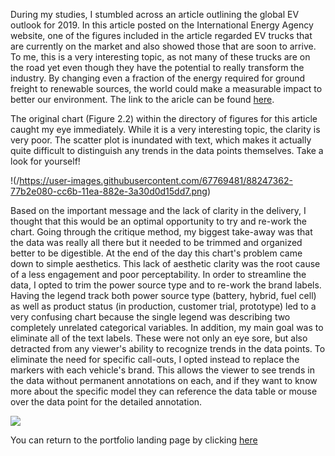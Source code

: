 During my studies, I stumbled across an article outlining the global EV outlook for 2019. In this article posted on the International Energy Agency website, 
one of the figures included in the article regarded EV trucks that are currently on the market and also showed those that are soon to arrive. To me, this is
a very interesting topic, as not many of these trucks are on the road yet even though they have the potential to really transform the industry. By changing 
even a fraction of the energy required for ground freight to renewable sources, the world could make a measurable impact to better our environment. The link to the aricle can be found [here](https://www.iea.org/reports/global-ev-outlook-2019#key-findings).

The original chart (Figure 2.2) within the directory of figures for this article caught my eye immediately. While it is a very interesting topic, the clarity is very poor. The scatter plot is inundated with text, which makes it actually quite difficult to distinguish any trends in the data points themselves. 
Take a look for yourself!

!(/https://user-images.githubusercontent.com/67769481/88247362-77b2e080-cc6b-11ea-882e-3a30d0d15dd7.png)

Based on the important message and the lack of clarity in the delivery, I thought that this would be an optimal opportunity to try and re-work the chart. Going through the critique method, my biggest take-away was that the data was really all there but it needed to be trimmed and organized better to be digestible. At the end of the day this chart's problem came down to simple aesthetics. This lack of aesthetic clarity was the root cause of a less engagement and poor perceptability. In order to streamline the data, I opted to trim the power source type and to re-work the brand labels. Having the legend track both power source type (battery, hybrid, fuel cell) as well as product status (in production, customer trial, prototype) led to a very confusing chart because the single legend was describing two completely unrelated categorical variables. In addition, my main goal was to eliminate all of the text labels. These were not only an eye sore, but also detracted from any viewer's ability to recognize trends in the data points. To eliminate the need for specific call-outs, I opted instead to replace the markers with each vehicle's brand. This allows the viewer to see trends in the data without permanent annotations on each, and if they want to know more about the specific model they can reference the data table or mouse over the data point for the detailed annotation.

<div class='tableauPlaceholder' id='viz1595472799515' style='position: relative'><noscript><a href='#'><img alt=' ' src='https:&#47;&#47;public.tableau.com&#47;static&#47;images&#47;E-&#47;E-Truck&#47;Sheet1&#47;1_rss.png' style='border: none' /></a></noscript><object class='tableauViz'  style='display:none;'><param name='host_url' value='https%3A%2F%2Fpublic.tableau.com%2F' /> <param name='embed_code_version' value='3' /> <param name='site_root' value='' /><param name='name' value='E-Truck&#47;Sheet1' /><param name='tabs' value='no' /><param name='toolbar' value='yes' /><param name='static_image' value='https:&#47;&#47;public.tableau.com&#47;static&#47;images&#47;E-&#47;E-Truck&#47;Sheet1&#47;1.png' /> <param name='animate_transition' value='yes' /><param name='display_static_image' value='yes' /><param name='display_spinner' value='yes' /><param name='display_overlay' value='yes' /><param name='display_count' value='yes' /><param name='language' value='en' /><param name='filter' value='publish=yes' /></object></div><script type='text/javascript'> var divElement = document.getElementById('viz1595472799515'); var vizElement = divElement.getElementsByTagName('object')[0];    vizElement.style.width='100%';vizElement.style.height=(divElement.offsetWidth*0.75)+'px';var scriptElement = document.createElement('script'); scriptElement.src = 'https://public.tableau.com/javascripts/api/viz_v1.js'; vizElement.parentNode.insertBefore(scriptElement, vizElement); </script>

You can return to the portfolio landing page by clicking [here](/README.md)
